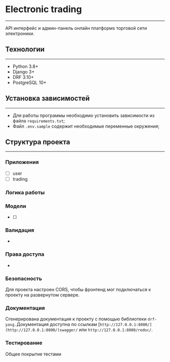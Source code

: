 # E**lectronic trading**

---

API интерфейс и админ-панель онлайн платформs торговой сети электроники.

## Технологии

---

- Python 3.8+
- Django 3+
- DRF 3.10+
- PostgreSQL 10+

## Установка зависимостей

---

- Для работы программы необходимо установить зависимости из файла `requirements.txt`;
- Файл `.env.sample` содержит необходимые переменные окружения;

## Структура проекта

---

### Приложения

- [ ]  user
- [ ]  trading

### Логика работы

### Модели

- [ ]  

### Валидация

- 

### Права доступа

- 

### Безопасность

Для проекта настроен CORS, чтобы фронтенд мог подключаться к проекту на развернутом сервере.

### Документация

Сгенерирована документация к проекту с помощью библиотеки `drf-yasg.`Документация доступна по ссылкам [`http://127.0.0.1:8000/](http://127.0.0.1:8000/)swagger/` или  `http://127.0.0.1:8000/redoc/`.

### Тестирование

Общее покрытие тестами
